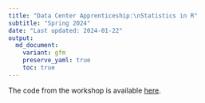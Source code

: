 ```yaml
---
title: "Data Center Apprenticeship:\nStatistics in R"
subtitle: "Spring 2024" 
date: "Last updated: 2024-01-22"
output:
  md_document:
    variant: gfm
    preserve_yaml: true
    toc: true
---
```


The code from the workshop is available
[here](https://github.com/ucrdatacenter/projects/blob/main/apprenticeship/9_statistics/tidymodels_code.R).
